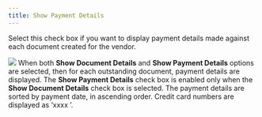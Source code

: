 ```yaml
---
title: Show Payment Details
---
```



Select this check box if you want to display payment details made against  each document created for the vendor.


![]({{site.rpt_baseurl}}/img/note.gif) When  both **Show Document Details** and  **Show Payment Details** options are  selected, then for each outstanding document, payment details are displayed.  The **Show Payment Details** check  box is enabled only when the **Show Document 
 Details** check box is selected. The payment details are sorted by  payment date, in ascending order. Credit card numbers are displayed as  ‘xxxx <last four digits of the card>’.

